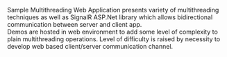 Sample Multithreading Web Application presents variety of multithreading techniques as well as SignalR ASP.Net library which allows bidirectional communication between server and client app.</br>
Demos are hosted in web environment to add some level of complexity to plain multithreading operations. Level of difficulty is raised by necessity to develop web based client/server communication channel.
